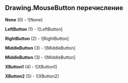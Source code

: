 ## Drawing.MouseButton перечисление

**None** (0) - ![None]

**LeftButton** (1) - ![LeftButton]

**RightButton** (2) - ![RightButton]

**MiddleButton** (3) - ![MiddleButton]

**MiddleButton** (3) - ![MiddleButton]

**XButton1** (4) - ![XButton1]

**XButton2** (5) - ![XButton2]

